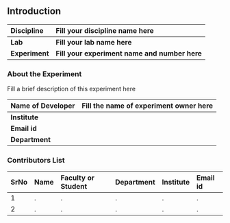 ## Introduction

<b>Discipline | <b>Fill your discipline name here
:--|:--|
<b> Lab | <b> Fill your lab name here
<b> Experiment|     <b> Fill your experiment name and number here

### About the Experiment 

Fill a brief description of this experiment here

<b>Name of Developer | <b> Fill the name of experiment owner here 
:--|:--|
<b> Institute | <b>  
<b> Email id|     <b>  
<b> Department |  

### Contributors List

SrNo | Name | Faculty or Student | Department| Institute | Email id
:--|:--|:--|:--|:--|:--|
1 | . | . | . | . | .
2 | . | . | . | . | .